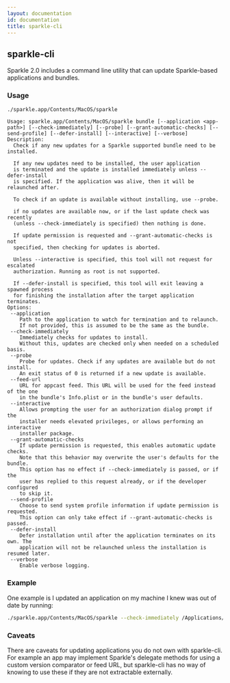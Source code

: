 ```yaml
---
layout: documentation
id: documentation
title: sparkle-cli
---
```


## sparkle-cli

Sparkle 2.0 includes a command line utility that can update Sparkle-based applications and bundles.

### Usage

```
./sparkle.app/Contents/MacOS/sparkle

Usage: sparkle.app/Contents/MacOS/sparkle bundle [--application <app-path>] [--check-immediately] [--probe] [--grant-automatic-checks] [--send-profile] [--defer-install] [--interactive] [--verbose]
Description:
  Check if any new updates for a Sparkle supported bundle need to be installed.

  If any new updates need to be installed, the user application
  is terminated and the update is installed immediately unless --defer-install
  is specified. If the application was alive, then it will be relaunched after.

  To check if an update is available without installing, use --probe.

  if no updates are available now, or if the last update check was recently
  (unless --check-immediately is specified) then nothing is done.

  If update permission is requested and --grant-automatic-checks is not
  specified, then checking for updates is aborted.

  Unless --interactive is specified, this tool will not request for escalated
  authorization. Running as root is not supported.

  If --defer-install is specified, this tool will exit leaving a spawned process
  for finishing the installation after the target application terminates.
Options:
 --application
    Path to the application to watch for termination and to relaunch.
    If not provided, this is assumed to be the same as the bundle.
 --check-immediately
    Immediately checks for updates to install.
    Without this, updates are checked only when needed on a scheduled basis.
 --probe
    Probe for updates. Check if any updates are available but do not install.
    An exit status of 0 is returned if a new update is available.
 --feed-url
    URL for appcast feed. This URL will be used for the feed instead of the one
    in the bundle's Info.plist or in the bundle's user defaults.
 --interactive
    Allows prompting the user for an authorization dialog prompt if the
    installer needs elevated privileges, or allows performing an interactive
    installer package.
 --grant-automatic-checks
    If update permission is requested, this enables automatic update checks.
    Note that this behavior may overwrite the user's defaults for the bundle.
    This option has no effect if --check-immediately is passed, or if the
    user has replied to this request already, or if the developer configured
    to skip it.
 --send-profile
    Choose to send system profile information if update permission is requested.
    This option can only take effect if --grant-automatic-checks is passed.
 --defer-install
    Defer installation until after the application terminates on its own. The
    application will not be relaunched unless the installation is resumed later.
 --verbose
    Enable verbose logging.
```

### Example

One example is I updated an application on my machine I knew was out of date by running:

```sh
./sparkle.app/Contents/MacOS/sparkle --check-immediately /Applications/Hex\ Fiend.app/
```

### Caveats

There are caveats for updating applications you do not own with sparkle-cli. For example an app may implement Sparkle's delegate methods for using a custom version comparator or feed URL, but sparkle-cli has no way of knowing to use these if they are not extractable externally.
